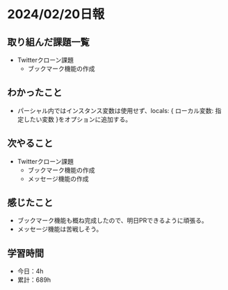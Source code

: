 # 2024/02/20日報
## 取り組んだ課題一覧
- Twitterクローン課題
  - ブックマーク機能の作成

## わかったこと
- パーシャル内ではインスタンス変数は使用せず、locals: { ローカル変数: 指定したい変数 }をオプションに追加する。

## 次やること
- Twitterクローン課題
  - ブックマーク機能の作成
  - メッセージ機能の作成

## 感じたこと
- ブックマーク機能も概ね完成したので、明日PRできるように頑張る。
- メッセージ機能は苦戦しそう。

## 学習時間
- 今日：4h
- 累計：689h
